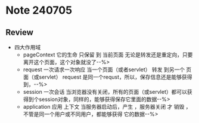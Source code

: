 # Note 240705
## Review

- 四大作用域 
  - pageContext   它的生命 只保留 到 当前页面  无论是转发还是重定向，只要离开这个页面，这个对象就没了--%>
  - request  一次请求一次响应    当一个页面（或者servlet）  转发  到另一个 页面（或servlet） request 是同一个requst，所以，保存信息还是能够获得到，--%>
  - session  一次会话        当浏览器没有关闭，所有的页面（或servlet）都可以获得到个session对象，同样的，能够获得保存它里面的数据--%>
  - application  应用 上下文  当服务器启动后，产生  ，服务器关闭 才 销毁 ，不管是同一个用户或不同用户，都能够获得 它的数据--%>